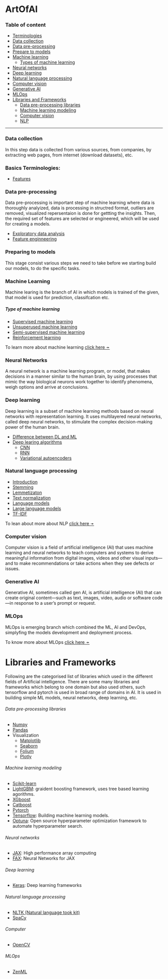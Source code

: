 # ArtOfAI

### Table of content

- [Terminologies](#basics-terminologies)
- [Data collection](#data-collection)
- [Data pre-processing](#data-pre-processing)
- [Prepare to models](#preparing-to-models)
- [Machine learning](#machine-learning)
    - [Types of machine learning](#type-of-machine-learning)
- [Neural networks](https://)
- [Deep learning](#deep-learning)
- [Natural language processing](#natural-language-processing)
- [Computer vision](#computer-vision)
- [Generative AI](#generative-ai)
- [MLOps](#mlops)
- [Libraries and Frameworks](#libraries-and-frameworks)
    - [Data pre-processing libraries](#data-pre-processing-libraries)
    - [Machine learning modeling](#machine-learning-modeling)
    - [Computer vision](#computer-vision-1)
    - [NLP](#natural-language-processing-1)

----------


### Data collection

In this step data is collected from various sources, from companies, by extracting web pages, from internet (download datasets), etc.


### Basics Terminologies:
- [Features](/docs/glossary/features.md)


### Data pre-processing

Data pre-processing is important step of machine learning where data is thoroughly analyized, data is processing in structred format, outliers are removed, visualized repersentaion is done for gettting the insights. Then, the required set of features are selected or engineered, which will be used for creating a models.

- [Exploratory data analysis](/docs/ArtOfAI/eda/README.md)
- [Feature enginneering](/docs/ArtOfAI/features-engineering/README.md)


### Preparing to models

This stage consist various steps we need to take before we starting build our models, to do the specific tasks.

### Machine Learning

Machine learing is the branch of AI in which models is trained of the given, that model is used for prediction, classifcation etc. 

##### Type of machine learning

- [Supervised machine learning](/docs/ArtOfAI/supervised-learning/README.md)
- [Unsuperused machine learning](/docs/ArtOfAI/unsupervised-learning/README.md)
- [Semi-supervised machine learning](https://)
- [Reinforcement learning](https://)

To learn more about machine learning [click here ➛](/docs/ArtOfAI/machine-learning/README.md)



### Neural Networks

A neural network is a machine learning program, or model, that makes decisions in a manner similar to the human brain, by using processes that mimic the way biological neurons work together to identify phenomena, weigh options and arrive at conclusions.

### Deep learning

Deep learning is a subset of machine learning methods based on neural networks with representation learning. It uses multilayered neural networks, called deep neural networks, to stimulate the complex decision-making power of the human brain.

- [Difference between DL and ML](/docs/ArtOfAI/deep-learning/difference-dl-and-ml.md)
- [Deep learing algorithms](/docs/ArtOfAI/deep-learning/dl-algorithms.md)
    - [CNN](/docs/ArtOfAI/deep-learning/cnn.md)
    - [RNN](/docs/ArtOfAI/deep-learning/rnn.md)
    - [Variational autoencoders](/docs/ArtOfAI/deep-learning/variational-autoencoders.md)

### Natural language processing

- [Introduction](/docs/ArtOfAI/npl/README.md)
- [Stemming](/docs/ArtOfAI/npl/stemming.md)
- [Lemmetizaton](/docs/ArtOfAI/npl/lemmatization.md)
- [Text normalization](/docs/ArtOfAI/npl/text-normalization.md)
- [Language models](https://)
- [Large language models](https://)
- [TF-IDF](/docs/ArtOfAI/npl/tf-idf.md)

To lean about more about NLP [click here ➛](/docs/ArtOfAI/npl/README.md)


### Computer vision

Computer vision is a field of artificial intelligence (AI) that uses machine learning and neural networks to teach computers and systems to derive meaningful information from digital images, videos and other visual inputs—and to make recommendations or take actions when they see defects or issues.

### Generative AI

Generative AI, sometimes called gen AI, is artificial intelligence (AI) that can create original content—such as text, images, video, audio or software code—in response to a user’s prompt or request.

### MLOps

MLOps is emerging branch which combined the ML, AI and DevOps, simplyfing the models development and deployment process.

To know more about MLOps [click here ➛](/docs/ArtOfAI/mlops/README.md)

# Libraries and Frameworks

Following are the categorised list of libraries which used in the different fields of Artificial intelligence. There are some many libraries and frameworks which belong to one domain but also used others, such tensorflow and pytorch is used in broad range of domains in AI. It is used in building simple ML models, neural networks, deep learning, etc. 

###### Data pre-processing libraries

- [Numpy](https://)
- [Pandas](https://)
- Visualization
    - [Matplotlib](https://)
    - [Seaborn](https://)
    - [Folium](https://)
    - [Plotly](https://)


###### Machine learning modeling
- [Scikit-learn](https://)
- [LightGBM](https://lightgbm.readthedocs.io/en/latest/index.html): graident boosting framework, uses tree based learning agorithms.
- [XGboost](https://)
- [Catboost](https://)
- [Pytorch](https://)
- [Tensorflow](https://www.tensorflow.org/): Building machine learning models.
- [Optuna](https://optuna.org/): Open source hyperparameter optimization framework to automate hyperparameter search.

###### Neural networks
- [JAX](https://jax.readthedocs.io/en/latest/index.html): High performance array computing
- [FAX](https://flax.readthedocs.io/en/latest/): Neural Networks for JAX

###### Deep learning
- [Keras](https://keras.io): Deep learning frameworks


###### Natural language processing

- [NLTK (Natural language took kit)](www.nltk.org/)
- [SpaCy](https://spacy.io/)


###### Computer 

- [OpenCV](https://)


###### MLOps

- [ZenML](https://)